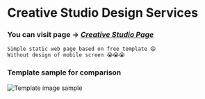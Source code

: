 # Creative Studio Design Services
### You can visit page -> *[Creative Studio Page](https://perhaylo.github.io/creative-studio/)*

```
Simple static web page based on free template 😄 
Without design of mobile screen 😭😭😭
```

### Template sample for comparison
![Template image sample](https://perhaylo.github.io/creative-studio/img/creativestudio.jpg)